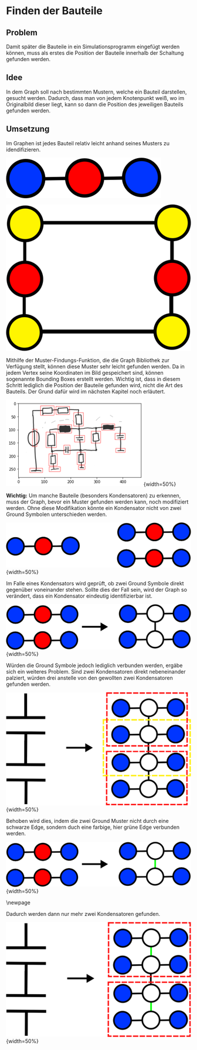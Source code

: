 # Finden der Bauteile

## Problem
Damit später die Bauteile in ein Simulationsprogramm eingefügt werden können, muss als erstes die Position der Bauteile innerhalb der Schaltung gefunden werden.

## Idee
In dem Graph soll nach bestimmten Mustern, welche ein Bauteil darstellen, gesucht werden. Dadurch, dass man von jedem Knotenpunkt weiß, wo im Originalbild dieser liegt, kann so dann die Position des jeweiligen Bauteils gefunden werden.

## Umsetzung

Im Graphen ist jedes Bauteil relativ leicht anhand seines Musters zu idendifizieren.

![Muster für ein Ground Symbol im Graphen](.\Dateien\MusterGnd.png)

![Muster für einen Widerstand im Graphen](.\Dateien\MusterWiderstand.png)

Mithilfe der Muster-Findungs-Funktion, die die Graph Bibliothek zur Verfügung stellt, können diese Muster sehr leicht gefunden werden. Da in jedem Vertex seine Koordinaten im Bild gespeichert sind, können sogenannte Bounding Boxes erstellt werden.
Wichtig ist, dass in diesem Schritt lediglich die Position der Bauteile gefunden wird, nicht die Art des Bauteils. Der Grund dafür wird im nächsten Kapitel noch erläutert.

![Beispielschaltung mit eingezeichneten Boundingboxen](.\Dateien\boundingboxes.png){width=50%}

**Wichtig:** Um manche Bauteile (besonders Kondensatoren) zu erkennen, muss der Graph, bevor ein Muster gefunden werden kann, noch modifiziert werden. Ohne diese Modifikation könnte ein Kondensator nicht von zwei Ground Symbolen unterschieden werden.

![Muster eines Ground Symbols (links) und eines Kondensators (rechts)](.\Dateien\KondensatorGndMuster.png){width=50%}

Im Falle eines Kondensators wird geprüft, ob zwei Ground Symbole direkt gegenüber voneinander stehen. Sollte dies der Fall sein, wird der Graph so verändert, dass ein Kondensator eindeutig identifizierbar ist.

![Die Veränderung eines Beispiel Graphen zur Erkennung eines Kondensators - Version 1](.\Dateien\VeraenderungKondensator-1.png){width=50%}

Würden die Ground Symbole jedoch lediglich verbunden werden, ergäbe sich ein weiteres Problem. Sind zwei Kondensatoren direkt nebeneinander palziert, würden drei anstelle von den gewollten zwei Kondensatoren gefunden werden.

![Problem beim plazieren von zwei Kondensatoren nacheinander - Problem](.\Dateien\ProblemMit2Kond-1.png){width=50%}

Behoben wird dies, indem die zwei Ground Muster nicht durch eine schwarze Edge, sondern duch eine farbige, hier grüne Edge verbunden werden.

![Die Veränderung eines Beispiel Graphen zur Erkennung eines Kondensators - Version 2](.\Dateien\VeraenderungKondensator-2.png){width=50%}

\newpage

Dadurch werden dann nur mehr zwei Kondensatoren gefunden.

![Problem beim plazieren von zwei Kondensatoren nacheinander - Lösung](.\Dateien\ProblemMit2Kond-2.png){width=50%}